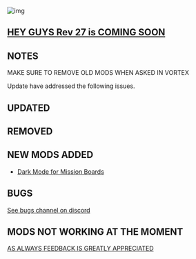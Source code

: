 ![img](https://s11.gifyu.com/images/SgCoI.png)

## [HEY GUYS Rev 27 is COMING SOON](https://)

## NOTES

MAKE SURE TO REMOVE OLD MODS WHEN ASKED IN VORTEX

Update have addressed the following issues.


## UPDATED



## REMOVED



## NEW MODS ADDED

- [Dark Mode for Mission Boards](https://www.nexusmods.com/starfield/mods/3162?tab=description)


## BUGS

[See bugs channel on discord](https://discord.gg/xZNztPjA2u)

## MODS NOT WORKING AT THE MOMENT


[AS ALWAYS FEEDBACK IS GREATLY APPRECIATED](https://)
